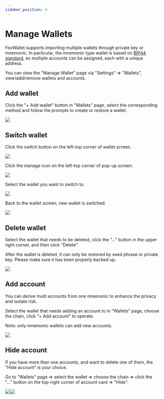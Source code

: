 ```yaml
---
sidebar_position: 4
---
```


# Manage Wallets
FoxWallet supports importing multiple wallets through private key or mnemonic. In particular, the mnemonic type wallet is based on [BIP44 standard](https://github.com/bitcoin/bips/blob/master/bip-0044.mediawiki), so multiple accounts can be assigned, each with a unique address.  

You can view the "Manage Wallet" page via "Settings" => "Wallets", view/add/remove wallets and accounts. 

## Add wallet
Click the "+ Add wallet" button in "Wallets" page, select the corresponding method and follow the prompts to create or restore a wallet.

![](./img/add-wallet.webp)

## Switch wallet
Click the switch button on the left-top corner of wallet screen.  

![](./img/switch-wallet-1.webp)  

Click the manage icon on the left-top corner of pop-up screen.  

![](./img/switch-wallet-2.webp)  

Select the wallet you want to switch to.  

![](./img/switch-wallet-3.webp)  

Back to the wallet screen, new wallet is switched.  

![](./img/switch-wallet-4.webp)  

## Delete wallet
Select the wallet that needs to be deleted, click the “...” button in the upper right corner, and then click “Delete”. 

After the wallet is deleted, it can only be restored by seed phrase or private key. 
Please make sure it has been properly backed up.

![](./img/delete-wallet.webp)

## Add account
You can derive multi accounts from one mnemonic to enhance the privacy and isolate risk.

Select the wallet that needs adding an account to in "Wallets" page, choose the chain, click “+ Add account” to operate. 

Note: only mnemonic wallets can add new accounts.

![](./img/add-account-2.webp)

## Hide account
If you have more than one accounts, and want to delete one of them, the "Hide account" is your choice.

Go to "Wallets" page => select the wallet => choose the chain => click the "..." button on the top-right corner of account card => "Hide".

![](./img/hide-account-1.webp)![](./img/hide-account-2.webp)


